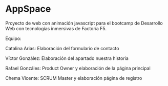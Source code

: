 # AppSpace
Proyecto de web con animación javascript para el bootcamp de Desarrollo Web con tecnologías inmersivas de Factoría F5.

Equipo:

Catalina Arias: Elaboración del formulario de contacto

Víctor González: Elaboración del apartado nuestra historia

Rafael Gonzáles: Product Owner y elaboración de la página principal

Chema Vicente: SCRUM Master y elaboración página de registro
